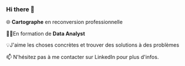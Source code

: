 ### Hi there 👋

🌐 **Cartographe** en reconversion professionnelle

🧑‍🎓En formation de **Data Analyst** 

💡J'aime les choses concrètes et trouver des solutions à des problèmes

📫 N'hésitez pas à me contacter sur LinkedIn pour plus d'infos.

<!--
**SimonVauthier/SimonVauthier** is a ✨ _special_ ✨ repository because its `README.md` (this file) appears on your GitHub profile.
